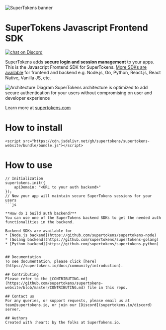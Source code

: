 
![SuperTokens banner](https://raw.githubusercontent.com/supertokens/supertokens-logo/master/images/Artboard%20%E2%80%93%2027%402x.png)

# SuperTokens Javascript Frontend SDK

<a href="https://supertokens.io/discord">
<img src="https://img.shields.io/discord/603466164219281420.svg?logo=discord"
    alt="chat on Discord"></a>

SuperTokens adds **secure login and session management** to your apps. This is the Javascript Frontend SDK for SuperTokens. [More SDKs are available](https://github.com/supertokens) for frontend and backend e.g. Node.js, Go, Python, React.js, React Native, Vanilla JS, etc.

![Architecture Diagram](https://supertokens.com/img/architecture/self_hosted_generic.png)
SuperTokens architecture is optimized to add secure authentication for your users without compromising on user and developer experience


Learn more at [supertokens.com](https://supertokens.com)


# How to install

```
<script src="https://cdn.jsdelivr.net/gh/supertokens/supertokens-website/bundle/bundle.js"></script>
```

# How to use

```
// Initialization
supertokens.init({
    apiDomain: "<URL to your auth backend>"
});
// Now your app will maintain secure SuperTokens sessions for your users
```js

**How do I build auth backend?**
You can use one of the SuperTokens backend SDKs to get the needed auth functionalities in the backend.

Backend SDKs are available for
* [Node.js backend](https://github.com/supertokens/supertokens-node)
* [Golang backend](https://github.com/supertokens/supertokens-golang)
* [Python backend](https://github.com/supertokens/supertokens-python)


## Documentation
To see documentation, please click [here](https://supertokens.io/docs/community/introduction).

## Contributing
Please refer to the [CONTRIBUTING.md](https://github.com/supertokens/supertokens-website/blob/master/CONTRIBUTING.md) file in this repo.

## Contact us
For any queries, or support requests, please email us at team@supertokens.io, or join our [Discord](supertokens.io/discord) server.

## Authors
Created with :heart: by the folks at SuperTokens.io.
